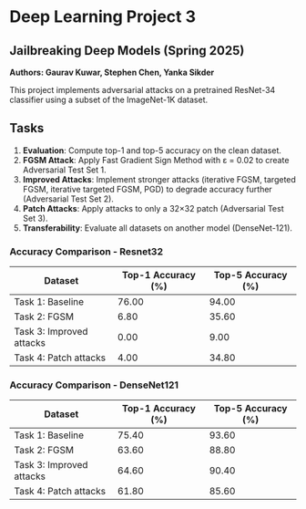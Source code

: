 # Deep Learning Project 3
## Jailbreaking Deep Models (Spring 2025)
__Authors: Gaurav Kuwar, Stephen Chen, Yanka Sikder__

This project implements adversarial attacks on a pretrained ResNet-34 classifier using a subset of the ImageNet-1K dataset.

## Tasks

1. **Evaluation**: Compute top-1 and top-5 accuracy on the clean dataset.
2. **FGSM Attack**: Apply Fast Gradient Sign Method with ε = 0.02 to create Adversarial Test Set 1.
3. **Improved Attacks**: Implement stronger attacks (iterative FGSM, targeted FGSM, iterative targeted FGSM, PGD) to degrade accuracy further (Adversarial Test Set 2).
4. **Patch Attacks**: Apply attacks to only a 32×32 patch (Adversarial Test Set 3).
5. **Transferability**: Evaluate all datasets on another model (DenseNet-121).

### Accuracy Comparison - Resnet32

| Dataset              | Top-1 Accuracy (%) | Top-5 Accuracy (%) |
|----------------------|--------------------|---------------------|
| Task 1: Baseline  | 76.00               | 94.00                |
| Task 2: FGSM                 | 6.80               | 35.60                |
| Task 3: Improved attacks      | 0.00               | 9.00                |
| Task 4: Patch attacks        | 4.00               | 34.80                |


### Accuracy Comparison - DenseNet121

| Dataset              | Top-1 Accuracy (%) | Top-5 Accuracy (%) |
|----------------------|--------------------|---------------------|
| Task 1: Baseline  | 75.40               | 93.60                |
| Task 2: FGSM                 | 63.60               | 88.80                |
| Task 3: Improved attacks      | 64.60               | 90.40                |
| Task 4: Patch attacks        | 61.80               | 85.60                |
